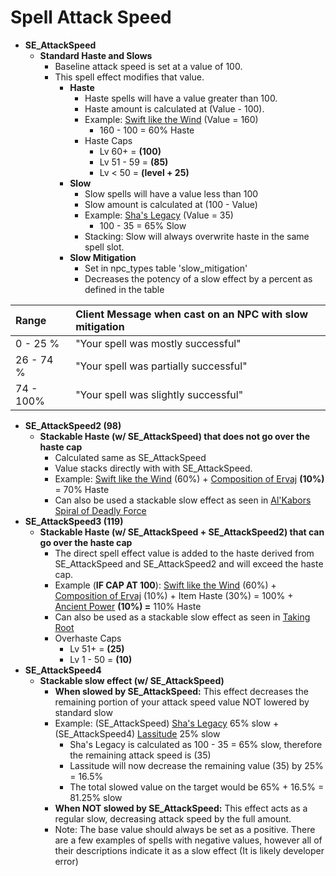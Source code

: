 # Spell Attack Speed

* **SE\_AttackSpeed**
  * **Standard Haste and Slows**
    * Baseline attack speed is set at a value of 100.
    * This spell effect modifies that value.
      * **Haste**
        * Haste spells will have a value greater than 100.
        * Haste amount is calculated at \(Value - 100\). 
        * Example: [Swift like the Wind](http://lucy.allakhazam.com/spell.html?id=172&source=Live) \(Value = 160\) 
          * 160 - 100 = 60% Haste
        * Haste Caps
          * Lv 60+ = **\(100\)**
          * Lv 51 - 59 = **\(85\)**
          * Lv &lt; 50 = **\(level + 25\)**
      * **Slow**
        * Slow spells will have a value less than 100
        * Slow amount is calculated at \(100 - Value\)
        * Example: [Sha's Legacy](http://lucy.allakhazam.com/spell.html?id=6828&source=Live) \(Value = 35\)
          * 100 - 35 = 65% Slow
        * Stacking: Slow will always overwrite haste in the same spell slot.
      * **Slow Mitigation**
        * Set in npc\_types table 'slow\_mitigation'
        * Decreases the potency of a slow effect by a percent as defined in the table

| **Range** | **Client Message when cast on an NPC with slow mitigation** |
| :--- | :--- |
| 0 - 25 % | "Your spell was mostly successful" |
| 26 - 74 % |  "Your spell was partially successful" |
| 74 - 100% |  "Your spell was slightly successful" |

* **SE\_AttackSpeed2 \(98\)**
  * **Stackable Haste \(w/ SE\_AttackSpeed\) that does not go over the haste cap**
    * Calculated same as SE\_AttackSpeed
    * Value stacks directly with with SE\_AttackSpeed.
    * Example: [Swift like the Wind](http://lucy.allakhazam.com/spell.html?id=172&source=Live) \(60%\) + [Composition of Ervaj](http://lucy.allakhazam.com/spell.html?id=1452&source=Live) **\(10%\)** = 70% Haste
    * Can also be used a stackable slow effect as seen in [Al'Kabors Spiral of Deadly Force](http://lucy.allakhazam.com/spell.html?id=17974&source=Live)
* **SE\_AttackSpeed3 \(119\)**
  * **Stackable Haste \(w/ SE\_AttackSpeed + SE\_AttackSpeed2\) that can go over the haste cap**
    * The direct spell effect value is added to the haste derived from SE\_AttackSpeed and SE\_AttackSpeed2 and will exceed the haste cap.
    * Example \(**IF CAP AT 100**\): [Swift like the Wind](http://lucy.allakhazam.com/spell.html?id=172&source=Live) \(60%\) + [Composition of Ervaj](http://lucy.allakhazam.com/spell.html?id=1452&source=Live) \(10%\) + Item Haste \(30%\) = 100% + [Ancient Power](http://lucy.allakhazam.com/spell.html?id=6375&source=Live) **\(10%\) =** 110% Haste
    * Can also be used as a stackable slow effect as seen in [Taking Root](http://lucy.allakhazam.com/spell.html?id=31853&source=Live)
    * Overhaste Caps
      * Lv 51+ = **\(25\)** 
      * Lv 1 - 50 = **\(10\)**
* **SE\_AttackSpeed4**
  * **Stackable slow effect \(w/ SE\_AttackSpeed\)**
    * **When slowed by SE\_AttackSpeed:** This effect decreases the remaining portion of your attack speed value NOT lowered by standard slow
    * Example: \(SE\_AttackSpeed\) [Sha's Legacy](http://lucy.allakhazam.com/spell.html?id=6828&source=Live) 65% slow + \(SE\_AttackSpeed4\) [Lassitude](http://lucy.allakhazam.com/spell.html?id=11785&source=Live) 25% slow
      * Sha's Legacy is calculated as 100 - 35 = 65% slow, therefore the remaining attack speed is \(35\)
      * Lassitude will now decrease the remaining value \(35\) by 25% = 16.5%
      * The total slowed value on the target would be 65% + 16.5% = 81.25% slow
    * **When NOT slowed by SE\_AttackSpeed:** This effect acts as a regular slow, decreasing attack speed by the full amount.
    * Note: The base value should always be set as a positive. There are a few examples of spells with negative values, however all of their descriptions indicate it as a slow effect \(It is likely developer error\)


